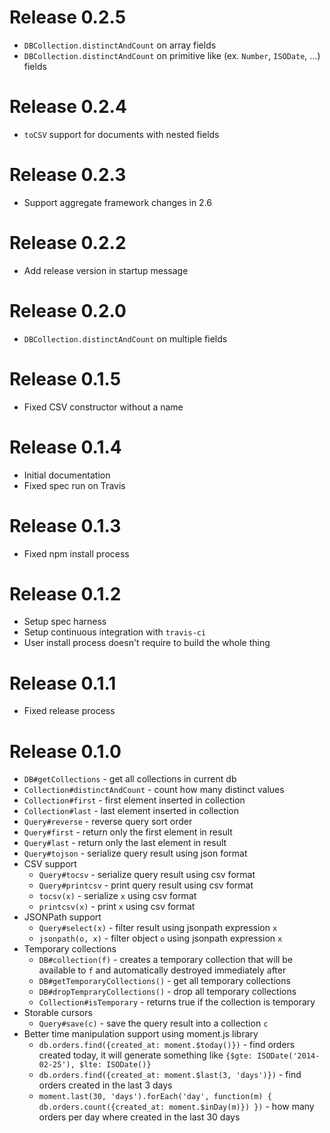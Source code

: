 # Release 0.2.5
* `DBCollection.distinctAndCount` on array fields
* `DBCollection.distinctAndCount` on primitive like (ex. `Number`, `ISODate`, …) fields

# Release 0.2.4
* `toCSV` support for documents with nested fields

# Release 0.2.3
* Support aggregate framework changes in 2.6

# Release 0.2.2
* Add release version in startup message

# Release 0.2.0
* `DBCollection.distinctAndCount` on multiple fields

# Release 0.1.5
* Fixed CSV constructor without a name

# Release 0.1.4
* Initial documentation
* Fixed spec run on Travis

# Release 0.1.3
* Fixed npm install process

# Release 0.1.2
* Setup spec harness
* Setup continuous integration with `travis-ci`
* User install process doesn't require to build the whole thing

# Release 0.1.1
* Fixed release process

# Release 0.1.0
* `DB#getCollections` - get all collections in current db
* `Collection#distinctAndCount` - count how many distinct values
* `Collection#first` - first element inserted in collection
* `Collection#last` - last element inserted in collection
* `Query#reverse` - reverse query sort order
* `Query#first` - return only the first element in result
* `Query#last` - return only the last element in result
* `Query#tojson` - serialize query result using json format
* CSV support
  * `Query#tocsv` - serialize query result using csv format
  * `Query#printcsv` - print query result using csv format
  * `tocsv(x)` - serialize `x` using csv format
  * `printcsv(x)` - print `x` using csv format
* JSONPath support
  * `Query#select(x)` - filter result using jsonpath expression `x`
  * `jsonpath(o, x)` - filter object `o` using jsonpath expression `x`
* Temporary collections
  * `DB#collection(f)` - creates a temporary collection that will be available to `f` and automatically destroyed immediately after
  * `DB#getTemporaryCollections()` - get all temporary collections
  * `DB#dropTempraryCollections()` - drop all temporary collections
  * `Collection#isTemporary` - returns true if the collection is temporary
* Storable cursors
  * `Query#save(c)` - save the query result into a collection `c`
* Better time manipulation support using moment.js library
  * `db.orders.find({created_at: moment.$today()})` - find orders created today, it will generate something like `{$gte: ISODate('2014-02-25'), $lte: ISODate()}`
  * `db.orders.find({created_at: moment.$last(3, 'days')})` - find orders created in the last 3 days
  * `moment.last(30, 'days').forEach('day', function(m) { db.orders.count({created_at: moment.$inDay(m)}) })` - how many orders per day where created in the last 30 days

